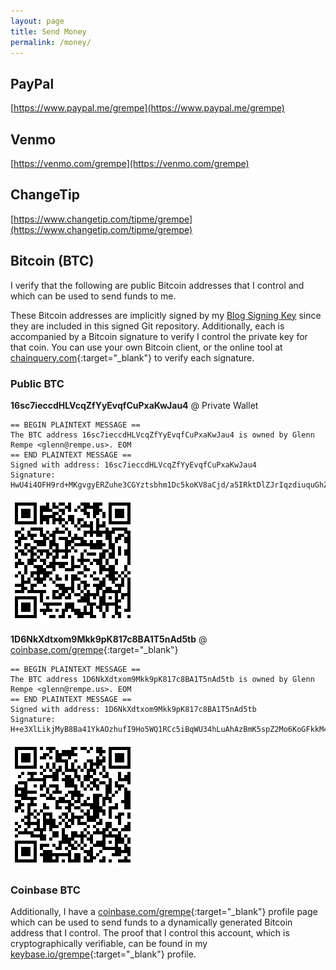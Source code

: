 ```yaml
---
layout: page
title: Send Money
permalink: /money/
---
```


## PayPal

[https://www.paypal.me/grempe](https://www.paypal.me/grempe)

## Venmo

[https://venmo.com/grempe](https://venmo.com/grempe)

## ChangeTip

[https://www.changetip.com/tipme/grempe](https://www.changetip.com/tipme/grempe)

## Bitcoin (BTC)

I verify that the following are public Bitcoin addresses that I control and
which can be used to send funds to me.

These <span class="fa fa-btc"></span> Bitcoin addresses are implicitly signed
by my [Blog Signing Key](/keys/) since they are included in this signed Git
repository. Additionally, each is accompanied by a Bitcoin signature to verify
I control the private key for that coin. You can use your own Bitcoin client,
or the online tool at [chainquery.com](https://chainquery.com/bitcoin-api/verifymessage){:target="_blank"}
to verify each signature.

### Public BTC

**16sc7ieccdHLVcqZfYyEvqfCuPxaKwJau4**
@ Private Wallet

``` text
== BEGIN PLAINTEXT MESSAGE ==
The BTC address 16sc7ieccdHLVcqZfYyEvqfCuPxaKwJau4 is owned by Glenn Rempe <glenn@rempe.us>. EOM
== END PLAINTEXT MESSAGE ==
Signed with address: 16sc7ieccdHLVcqZfYyEvqfCuPxaKwJau4
Signature: HwU4i4OFH9rd+MKgvgyERZuhe3CGYztsbhm1Dc5koKV8aCjd/a5IRktDlZJrIqzdiuquGhZHxYvz6RwBnnh/Ohc=
```

![btc-16sc7ieccdHLVcqZfYyEvqfCuPxaKwJau4.png](/images/btc-16sc7ieccdHLVcqZfYyEvqfCuPxaKwJau4.png)


**1D6NkXdtxom9Mkk9pK817c8BA1T5nAd5tb**
@ [coinbase.com/grempe](https://www.coinbase.com/grempe){:target="_blank"}

``` text
== BEGIN PLAINTEXT MESSAGE ==
The BTC address 1D6NkXdtxom9Mkk9pK817c8BA1T5nAd5tb is owned by Glenn Rempe <glenn@rempe.us>. EOM
== END PLAINTEXT MESSAGE ==
Signed with address: 1D6NkXdtxom9Mkk9pK817c8BA1T5nAd5tb
Signature: H+e3XlLikjMyB8Ba41YkAOzhufI9Ho5WQ1RCc5iBqWU34hLuAhAzBmK5spZ2Mo6KoGFkkM4zwD9yMEr0QE20Nkg=
```

![btc-1D6NkXdtxom9Mkk9pK817c8BA1T5nAd5tb.png](/images/btc-1D6NkXdtxom9Mkk9pK817c8BA1T5nAd5tb.png)


### Coinbase BTC

Additionally, I have a [coinbase.com/grempe](https://www.coinbase.com/grempe){:target="_blank"}
profile page which can be used to send funds to a dynamically generated Bitcoin address
that I control. The proof that I control this account, which is cryptographically
verifiable, can be found in my [keybase.io/grempe](https://keybase.io/grempe){:target="_blank"}
profile.
